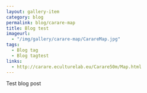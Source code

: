 ```yaml
---
layout: gallery-item
category: blog
permalink: blog/carare-map
title: Blog test
imageurl: 
  - "/img/gallery/carare-map/CarareMap.jpg"
tags: 
  - Blog tag
  - Blog tagtest
links:
  - http://carare.eculturelab.eu/Carare50m/Map.html
---
```


Test blog post
